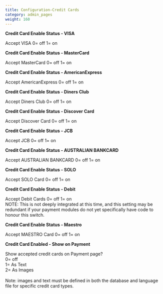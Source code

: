 ```yaml
---
title: Configuration-Credit Cards
category: admin_pages
weight: 160 
---
```


<b>Credit Card Enable Status - VISA</b>

<div class='indent'>Accept VISA 0= off 1= on</div>


<b>Credit Card Enable Status - MasterCard</b>

<div class='indent'>Accept MasterCard 0= off 1= on</div>


<b>Credit Card Enable Status - AmericanExpress</b>

<div class='indent'>Accept AmericanExpress 0= off 1= on</div>


<b>Credit Card Enable Status - Diners Club</b>

<div class='indent'>Accept Diners Club 0= off 1= on</div>


<b>Credit Card Enable Status - Discover Card</b>

<div class='indent'>Accept Discover Card 0= off 1= on</div>


<b>Credit Card Enable Status - JCB</b>

<div class='indent'>Accept JCB 0= off 1= on</div>


<b>Credit Card Enable Status - AUSTRALIAN BANKCARD</b>

<div class='indent'>Accept AUSTRALIAN BANKCARD 0= off 1= on</div>


<b>Credit Card Enable Status - SOLO</b>

<div class='indent'>Accept SOLO Card 0= off 1= on</div>


<b>Credit Card Enable Status - Debit</b>

<div class='indent'>Accept Debit Cards 0= off 1= on<br>NOTE: This is not deeply integrated at this time, and this setting may be redundant if your payment modules do not yet specifically have code to honour this switch.</div>


<b>Credit Card Enable Status - Maestro</b>

<div class='indent'>Accept MAESTRO Card 0= off 1= on</div>


<b>Credit Card Enabled - Show on Payment</b>

<div class='indent'>Show accepted credit cards on Payment page?<br />0= off<br />1= As Text<br />2= As Images<br /><br />Note: images and text must be defined in both the database and language file for specific credit card types.</div>


